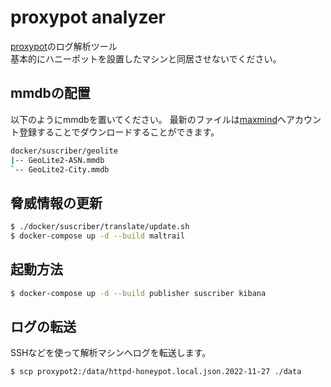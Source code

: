 # proxypot analyzer

[proxypot](https://github.com/phishing-hunter/proxypot)のログ解析ツール  
基本的にハニーポットを設置したマシンと同居させないでください。  

## mmdbの配置
以下のようにmmdbを置いてください。
最新のファイルは[maxmind](http://www.maxmind.com/)へアカウント登録することでダウンロードすることができます。
```bash
docker/suscriber/geolite
|-- GeoLite2-ASN.mmdb
`-- GeoLite2-City.mmdb
```

## 脅威情報の更新
```bash
$ ./docker/suscriber/translate/update.sh
$ docker-compose up -d --build maltrail
```

## 起動方法
```bash
$ docker-compose up -d --build publisher suscriber kibana
```

## ログの転送
SSHなどを使って解析マシンへログを転送します。
```bash
$ scp proxypot2:/data/httpd-honeypot.local.json.2022-11-27 ./data
```
